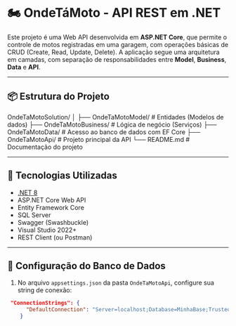 # 🏍️ OndeTáMoto - API REST em .NET

Este projeto é uma Web API desenvolvida em **ASP.NET Core**, que permite o controle de motos registradas em uma garagem, com operações básicas de CRUD (Create, Read, Update, Delete). A aplicação segue uma arquitetura em camadas, com separação de responsabilidades entre **Model**, **Business**, **Data** e **API**.

---

## 📦 Estrutura do Projeto

OndeTaMotoSolution/
│
├── OndeTaMotoModel/ # Entidades (Modelos de dados)
├── OndeTaMotoBusiness/ # Lógica de negócio (Serviços)
├── OndeTaMotoData/ # Acesso ao banco de dados com EF Core
├── OndeTaMotoApi/ # Projeto principal da API
└── README.md # Documentação do projeto

---

## 🚀 Tecnologias Utilizadas

- [.NET 8](https://dotnet.microsoft.com/en-us/)
- ASP.NET Core Web API
- Entity Framework Core
- SQL Server
- Swagger (Swashbuckle)
- Visual Studio 2022+
- REST Client (ou Postman)

---

## 🔧 Configuração do Banco de Dados

1. No arquivo `appsettings.json` da pasta `OndeTaMotoApi`, configure sua string de conexão:

```json
 "ConnectionStrings": {
      "DefaultConnection": "Server=localhost;Database=MinhaBase;Trusted_Connection=True;"
    }
